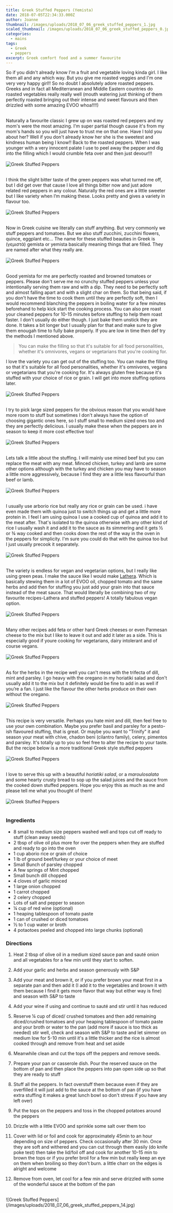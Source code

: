 ```yaml
---
title: Greek Stuffed Peppers (Yemista)
date: 2018-07-05T22:34:33.000Z
author: Joanne
thumbnail: /images/uploads/2018_07_06_greek_stuffed_peppers_1.jpg
scaled_thumbnail: /images/uploads/2018_07_06_greek_stuffed_peppers_0.jpg
categories:
  - mains
tags:
  - Greek
  - peppers
excerpt: Greek comfort food and a summer favourite
---
```


So if you didn't already know I'm a fruit and vegetable loving kinda girl. I like them all and any which way. But you give me roasted veggies and I'm one very very happy girl!! So no doubt I absolutely adore roasted peppers. Greeks and in fact all Mediterranean and Middle Eastern countries do roasted vegetables really really well (mouth watering just thinking of them perfectly roasted bringing out their intense and sweet flavours and then drizzled with some amazing EVOO whoa!!!!)
<br>
<br>

Naturally a favourite classic I grew up on was roasted red peppers and my mom's were the most amazing.  I'm super partial though cause it's from my mom's hands so you will just have to trust me on that one. Have I told you about her? Well if you don't already know her she is the sweetest and kindness human being I know!! Back to the roasted peppers. When I was younger with a very innocent palate I use to peel away the pepper and dig into the filling which I would crumble feta over and then just devour!!!
</br>
</br>
![Greek Stuffed Peppers](/images/uploads/2018_07_06_greek_stuffed_peppers_2.jpg)
</br>
</br>

I think the slight bitter taste of the green peppers was what turned me off, but I did get over that cause I love all things bitter now and just adore related red peppers in any colour. Naturally the red ones are a little sweeter but I like variety when I’m making these. Looks pretty and gives a variety in flavour too.
</br>
</br>
![Greek Stuffed Peppers](/images/uploads/2018_07_06_greek_stuffed_peppers_3.jpg)
</br>
</br>

Now in Greek cuisine we literally can stuff anything. But very commonly we stuff peppers and tomatoes. But we also stuff zucchini, zucchini flowers, quince, eggplant etc... The name for these stuffed beauties in Greek is (γεμιστά) gemista or yemista basically meaning things that are filled. They are named after what they really are.
</br>
</br>
![Greek Stuffed Peppers](/images/uploads/2018_07_06_greek_stuffed_peppers_4.jpg)
</br>
</br>

Good yemista for me are perfectly roasted and browned tomatoes or peppers. Please don't serve me no crunchy stuffed peppers unless your intentionally serving them raw and with a dip.  They need to be perfectly soft and almost falling apart and with a slight char on them. So that being said, if you don't have the time to cook them until they are perfectly soft, then I would recommend blanching the peppers in boiling water for a few minutes beforehand to help kick start the cooking process. You can also pre roast your cleaned peppers for 10-15 minutes before stuffing to help them roast faster. I don't usually do either though. I just bake them unstick they are done. It takes a bit longer but I usually plan for that and make sure to give them enougah time to fully bake properly. If you are low in time then def try the methods I mentioned above. 
<br>

> You can make the filling so that it's suitable for all food personalities, whether it's omnivores, vegans or vegetarians that you're cooking for.

I love the variety you can get out of the stuffing too. You can make the filling so that it's suitable for all food personalities, whether it's omnivores, vegans or vegetarians that you're cooking for.  It's always gluten free because it's stuffed with your choice of rice or grain.
I will get into more stuffing options later.
</br>
</br>
![Greek Stuffed Peppers](/images/uploads/2018_07_06_greek_stuffed_peppers_5.jpg)
</br>
</br>

I try to pick large sized peppers for the obvious reason that you would have more room to stuff but sometimes I don't always have the option of choosing gigantic ones here, so I stuff small to medium sized ones too and they are perfectly delicious. I usually make these when the peppers are in season to keep it more cost effective too!
</br>
</br>
![Greek Stuffed Peppers](/images/uploads/2018_07_06_greek_stuffed_peppers_6.jpg)
</br>
</br>

Lets talk a little about the stuffing. I will mainly use mined beef but you can replace the meat with any meat. Minced chicken, turkey and lamb are some other options although with the turkey and chicken you may have to season a little more aggressively, because I find they are a little less flavourful than beef or lamb.
</br>
</br>
![Greek Stuffed Peppers](/images/uploads/2018_07_06_greek_stuffed_peppers_7.jpg)
</br>
</br>

I usually use arborio rice but really any rice or grain can be used. i have even made them with quinoa just to switch things up and get a little more protein in. I feel I am using quinoa I use a cooked cup of quinoa and add it to the meat after.  That's isolated to the quinoa otherwise with any other kind of rice I usually wash it and add it to the sauce as its simmering and it gets &frac12; or &frac34; way cooked and then cooks down the rest of the way in the oven in the peppers for simplicity. I'm sure you could do that with the quinoa too but I just usually precook it separately.
</br>
</br>
![Greek Stuffed Peppers](/images/uploads/2018_07_06_greek_stuffed_peppers_8.jpg)
</br>
</br>

The variety is endless for vegan and vegetarian options, but I really like using green peas.  I make the sauce like I would make [Lathera](https://www.oliveandmango.com/lathera---make-green-peas-exciting/). Which is basically stewing them in a lot of EVOO oil, chopped tomato and the same herbs and add then for stuffing you just add your grain into that sauce instead of the meat sauce.  That would literally be combining two of my favourite recipes-Lathera and stuffed peppers! A totally fabulous vegan option. 
</br>
</br>
![Greek Stuffed Peppers](/images/uploads/2018_07_06_greek_stuffed_peppers_9.jpg)
</br>
</br>

Many other recipes add feta or other hard Greek cheeses or even Parmesan cheese to the mix but I like to leave it out and add it later as a side. This is especially good if youre cooking for vegetarians, dairy intolerant and of course vegans.
</br>
</br>
![Greek Stuffed Peppers](/images/uploads/2018_07_06_greek_stuffed_peppers_10.jpg)
</br>
</br>

As for the herbs in the recipe well you can't mess with the trifecta of dill, mint and parsley.  I go heavy with the oregano in my horiatiki salad and don't usually add it to the mix but it definitely would be fine to add in as well if you’re  a fan. I just like the flavour the other herbs produce on their own without the oregano.
</br>
</br>
![Greek Stuffed Peppers](/images/uploads/2018_07_06_greek_stuffed_peppers_11.jpg)
</br>
</br>

This recipe is very versatile. Perhaps you hate mint and dill, then feel free to use your own combination. Maybe you prefer basil and parsley for a pesto-ish flavoured stuffing, that is great.  Or maybe you want to "Trinify" it and season your meat with chive, chadon beni (cilantro family), celery, pimentos and parsley. It's totally up to you so feel free to alter the recipe to your taste. But the recipe below is a more traditional Greek style stuffed peppers
</br>
</br>
![Greek Stuffed Peppers](/images/uploads/2018_07_06_greek_stuffed_peppers_12.jpg)
</br>
</br>

I love to serve this up with a beautiful _horiatiki salad_, or a _maroulosalata_ and some hearty crusty bread to sop up the salad juices and the sauce from the cooked down stuffed peppers. Hope you enjoy this as much as me and please tell me what you thought of them!
</br>
</br>
![Greek Stuffed Peppers](/images/uploads/2018_07_06_greek_stuffed_peppers_13.jpg)
</br>
</br>

### Ingredients
* 8 small to medium size peppers washed well and tops cut off ready to stuff (clean away seeds)
* 2 tbsp of olive oil plus more for over the peppers when they are stuffed and ready to go into the oven
* 1 cup aborio rice or grain of choice
* 1 lb of ground beef/turkey or your choice of meet
* Small Bunch of parsley chopped
* A few springs of Mint chopped
* Small bunch dill chopped
* 4 cloves of garlic minced
* 1 large onion chopped
* 1 carrot chopped
* 2 celery chopped
* Lots of salt and pepper to season
* &frac14; cup of red wine (optional)
* 1 heaping tablespoon of tomato paste
* 1 can of crushed or diced tomatoes
* &frac12; to 1 cup water or broth
* 4 potaotoes peeled and chopped into large chunks (optional)


### Directions
1. Heat 2 tbsp of olive oil in a medium sized sauce pan and sauté onion and all vegetables for a few min until they start to soften. 

2. Add your garlic and herbs and season generously with S&P

3. Add your meat and brown it, or if you prefer brown your meat first in a separate pan and then add it  (I add it to the vegetables and brown it with them because I find it gets more flavor that way but either way is fine) and season with S&P to taste

4. Add your wine if using and continue to sauté and stir until it has reduced 

5. Reserve &frac14; cup of diced/ crushed tomatoes and then add remaining  diced/crushed tomatoes and your heaping tablespoon of tomato  paste and your broth or water to the pan (add more if sauce is too thick as needed) stir well, check and season with S&P to taste and let simmer on medium low for 5-10 min until it's a little thicker and the rice is almost cooked through and remove from heat and set aside

6. Meanwhile clean and cut the tops off the peppers and remove seeds.

7. Prepare your pan or casserole dish. Pour the reserved sauce on the bottom of pan and then place the peppers into pan open side up so that they are ready to stuff

8. Stuff all the peppers. In fact overstuff them because even if they are overfilled it will just add to the sauce at the bottom of pan (if you have extra stuffing it makes a great lunch bowl so don't stress if you have any left over)

9. Put the tops on the peppers and toss in the chopped potatoes around the peppers 

10. Drizzle with a little EVOO and sprinkle some salt over them too

11. Cover with lid or foil and cook for approximately 45min to an hour depending on size of peppers. Check occasionally after 30 min.  Once they are soft and withered and you can cut through them easily (do knife poke test) then take the lid/foil off and cook for another 10-15 min to brown the tops or if you prefer broil for a few min but really keep an eye on them when broiling so they don't burn. a little charr on the edges is alright and welcome 

12. Remove from oven, let cool for a few min and serve drizzled with some of the wonderful sauce at the bottom of the pan

</br>
![Greek Stuffed Peppers](/images/uploads/2018_07_06_greek_stuffed_peppers_14.jpg)
